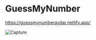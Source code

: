 # GuessMyNumber

https://guessmynumberaydar.netlify.app/

![Capture](https://user-images.githubusercontent.com/62577539/220340003-57ab4e1a-3693-4325-9919-3332eed99bf5.PNG)
